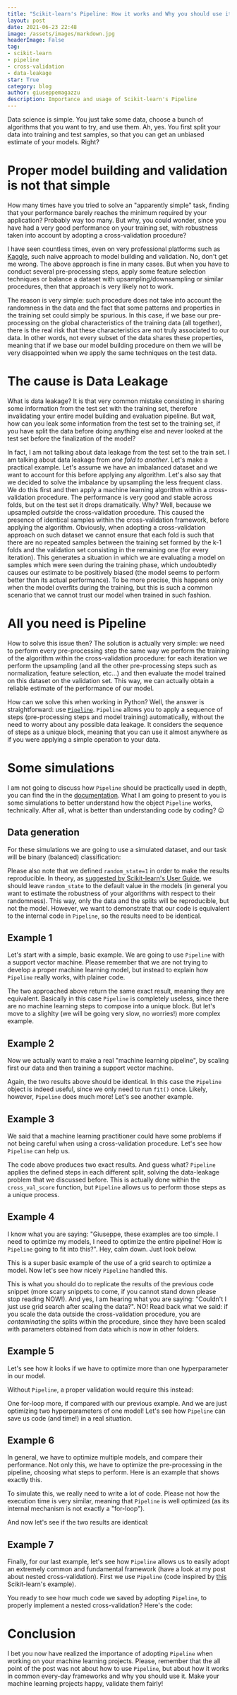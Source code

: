 ```yaml
---
title: "Scikit-learn's Pipeline: How it works and Why you should use it"
layout: post
date: 2021-06-23 22:48
image: /assets/images/markdown.jpg
headerImage: False
tag:
- scikit-learn
- pipeline
- cross-validation
- data-leakage
star: True
category: blog
author: giuseppemagazzu
description: Importance and usage of Scikit-learn's Pipeline
---
```

Data science is simple. You just take some data, choose a bunch of algorithms that you want to try, and use them. 
Ah, yes. You first split your data into training and test samples, so that you can get an unbiased estimate of your models. Right?

# Proper model building and validation is not that simple
How many times have you tried to solve an "apparently simple" task, finding that your performance barely reaches the minimum required by your application?
Probably way too many. But why, you could wonder, since you have had a very good performance on your training set, with robustness taken into account by adopting a cross-validation procedure?

I have seen countless times, even on very professional platforms such as [Kaggle](https://www.kaggle.com/), such naive approach to model building and validation.
No, don't get me wrong. The above approach is fine in many cases. But when you have to conduct several pre-processing steps, apply some feature selection techniques or balance a dataset with upsampling/downsampling or similar procedures, then that approach is very likely not to work.

The reason is very simple: such procedure does not take into account the randomness in the data and the fact that some patterns and properties in the training set could simply be spurious. In this case, if we base our pre-processing on the global characteristics of the training data (all together), there is the real risk that these characteristics are not truly associated to our data. In other words, not every subset of the data shares these properties, meaning that if we base our model building procedure on them we will be very disappointed when we apply the same techniques on the test data.

# The cause is Data Leakage
What is data leakage? It is that very common mistake consisting in sharing some information from the test set with the training set, therefore invalidating your entire model building and evaluation pipeline. But wait, how can you leak some information from the test set to the training set, if you have split the data before doing anything else and never looked at the test set before the finalization of the model?

In fact, I am not talking about data leakage from the test set to the train set. I am talking about data leakage from *one fold to another*. 
Let's make a practical example.
Let's assume we have an imbalanced dataset and we want to account for this before applying any algorithm. Let's also say that we decided to solve the imbalance by upsampling the less frequent class. We do this first and then apply a machine learning algorithm within a cross-validation procedure. The performance is very good and stable across folds, but on the test set it drops dramatically.
Why? Well, because we upsampled *outside* the cross-validation procedure. This caused the presence of identical samples within the cross-validation framework, before applying the algorithm. Obviously, when adopting a cross-validation approach on such dataset we cannot ensure that each fold is such that there are no repeated samples between the training set formed by the k-1 folds and the validation set consisting in the remaining one (for every iteration). This generates a situation in which we are evaluating a model on samples which were seen during the training phase, which undoubtedly causes our estimate to be positively biased (the model seems to perform better than its actual performance). To be more precise, this happens only when the model overfits during the training, but this is such a common scenario that we cannot trust our model when trained in such fashion.

# All you need is Pipeline
How to solve this issue then? The solution is actually very simple: we need to perform every pre-processing step the same way we perform the training of the algorithm within the cross-validation procedure: for each iteration we perform the upsampling (and all the other pre-processing steps such as normalization, feature selection, etc...) and then evaluate the model trained on this dataset on the validation set. This way, we can actually obtain a reliable estimate of the performance of our model.

How can we solve this when working in Python? Well, the answer is straightforward: use [`Pipeline`](https://scikit-learn.org/stable/modules/generated/sklearn.pipeline.Pipeline.html).
`Pipeline` allows you to apply a sequence of steps (pre-processing steps and model training) automatically, without the need to worry about any possible data leakage.
It considers the sequence of steps as a unique block, meaning that you can use it almost anywhere as if you were applying a simple operation to your data.

# Some simulations
I am not going to discuss how `Pipeline` should be practically used in depth, you can find the in the [documentation](https://scikit-learn.org/stable/modules/generated/sklearn.pipeline.Pipeline.html). What I am going to present to you is some simulations to better understand how the object `Pipeline` works, technically. After all, what is better than understanding code by coding? 😉

## Data generation
For these simulations we are going to use a simulated dataset, and our task will be binary (balanced) classification:

<script src="https://gist.github.com/GiuseppeMagazzu/fbbff3db1a4a8f8cbffe98fe13a20986.js"></script>

Please also note that we defined `random_state=1` in order to make the results reproducible. In theory, as [suggested by Scikit-learn's User Guide](https://scikit-learn.org/stable/common_pitfalls.html), we should leave `random_state` to the default value in the models (in general you want to estimate the robustness of your algorithms with respect to their randomness). This way, only the data and the splits will be reproducible, but not the model. However, we want to demonstrate that our code is equivalent to the internal code in `Pipeline`, so the results need to be identical.

## Example 1
Let's start with a simple, basic example. We are going to use `Pipeline` with a support vector machine. Please remember that we are not trying to develop a proper machine learning model, but instead to explain how `Pipeline` really works, with plainer code.

<script src="https://gist.github.com/GiuseppeMagazzu/d8d503be52ff502a44f9be9351b3b57c.js"></script>

The two approached above return the same exact result, meaning they are equivalent. Basically in this case `Pipeline` is completely useless, since there are no machine learning steps to compose into a unique block. But let's move to a slighlty (we will be going very slow, no worries!) more complex example.

## Example 2
Now we actually want to make a real "machine learning pipeline", by scaling first our data and then training a support vector machine.

<script src="https://gist.github.com/GiuseppeMagazzu/63fdfe1c3d3b378cb74eacca80644563.js"></script>

Again, the two results above should be identical. In this case the `Pipeline` object is indeed useful, since we only need to run `fit()` once. Likely, however, `Pipeline` does much more! Let's see another example.

## Example 3
We said that a machine learning practitioner could have some problems if not being careful when using a cross-validation procedure. Let's see how `Pipeline` can help us.

<script src="https://gist.github.com/GiuseppeMagazzu/7c2c11f938e3a9be42ec7dcf756d0295.js"></script>

The code above produces two exact results. And guess what? `Pipeline` applies the defined steps in each different split, solving the data-leakage problem that we discussed before. This is actually done within the `cross_val_score` function, but `Pipeline` allows us to perform those steps as a unique process.

## Example 4
I know what you are saying: "Giuseppe, these examples are too simple. I need to optimize my models, I need to optimize the entire pipeline! How is `Pipeline` going to fit into this?". Hey, calm down. Just look below.

<script src="https://gist.github.com/GiuseppeMagazzu/228ae3f254e0556c332a15264b896315.js"></script>

This is a super basic example of the use of a grid search to optimize a model. Now let's see how nicely `Pipeline` handled this.

<script src="https://gist.github.com/GiuseppeMagazzu/64e29344e9bbb4da553d91ac72c467fc.js"></script>

This is what you should do to replicate the results of the previous code snippet (more scary snippets to come, if you cannot stand down please stop reading NOW!). And yes, I am hearing what you are saying: "Couldn't I just use grid search after scaling the data?". NO! Read back what we said: if you scale the data outside the cross-validation procedure, you are *contaminating* the splits within the procedure, since they have been scaled with parameters obtained from data which is now in other folders.

## Example 5
Let's see how it looks if we have to optimize more than one hyperparameter in our model.

<script src="https://gist.github.com/GiuseppeMagazzu/d76acb64006f8c14bf16eeb86d2e3f1b.js"></script>

Without `Pipeline`, a proper validation would require this instead:

<script src="https://gist.github.com/GiuseppeMagazzu/c68d998feb448fbca6f1026e27befdfc.js"></script>

One for-loop more, if compared with our previous example. And we are just optimizing two hyperparameters of one model! Let's see how `Pipeline` can save us code (and time!) in a real situation.

## Example 6
In general, we have to optimize multiple models, and compare their performance. Not only this, we have to optimize the pre-processing in the pipeline, choosing what steps to perform. Here is an example that shows exactly this.

<script src="https://gist.github.com/GiuseppeMagazzu/e03169ccba33f876fa2e7c43c82fed0e.js"></script>

To simulate this, we really need to write a lot of code. Please not how the execution time is very similar, meaning that `Pipeline` is well optimized (as its internal mechanism is not exactly a "for-loop").

<script src="https://gist.github.com/GiuseppeMagazzu/1e17e3a640037af317996468c328e0aa.js"></script>

And now let's see if the two results are identical:

<script src="https://gist.github.com/GiuseppeMagazzu/483ee14c8df9a4aeb0b36d9fcf662249.js"></script>

## Example 7
Finally, for our last example, let's see how `Pipeline` allows us to easily adopt an extremely common and fundamental framework (have a look at my post about nested cross-validation).
First we use `Pipeline` (code inspired by [this](https://scikit-learn.org/stable/auto_examples/model_selection/plot_nested_cross_validation_iris.html) Scikit-learn's example).

<script src="https://gist.github.com/GiuseppeMagazzu/703706762e3c397dcd939db8fe4292f8.js"></script>

You ready to see how much code we saved by adopting `Pipeline`, to properly implement a nested cross-validation?
Here's the code:

<script src="https://gist.github.com/GiuseppeMagazzu/f47cd22bd4b557eae5774e488a971dcc.js"></script>

# Conclusion
I bet you now have realized the importance of adopting `Pipeline` when working on your machine learning projects. Please, remember that the all point of the post was not about how to use `Pipeline`, but about how it works in common every-day frameworks and why you should use it.
Make your machine learning projects happy, validate them fairly!
